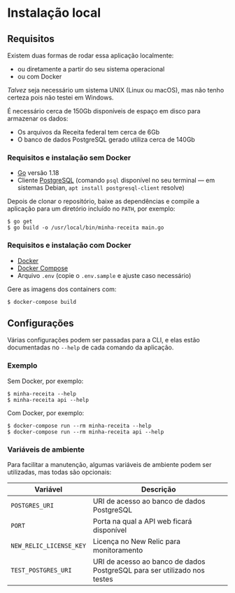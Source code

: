 # Instalação local

## Requisitos

Existem duas formas de rodar essa aplicação localmente:

* ou diretamente a partir do seu sistema operacional
* ou com Docker

_Talvez_ seja necessário um sistema UNIX (Linux ou macOS), mas não tenho certeza pois não testei em Windows.

É necessário cerca de 150Gb disponíveis de espaço em disco para armazenar os dados:

* Os arquivos da Receita federal tem cerca de 6Gb
* O banco de dados PostgreSQL gerado utiliza cerca de 140Gb

### Requisitos e instalação sem Docker

* [Go](https://golang.org/) versão 1.18
* Cliente [PostgreSQL](https://www.postgresql.org/) (comando `psql` disponível no seu terminal — em sistemas Debian, `apt install postgresql-client` resolve)

Depois de clonar o repositório, baixe as dependências e compile a aplicação para um diretório incluído no `PATH`, por exemplo:

```console
$ go get
$ go build -o /usr/local/bin/minha-receita main.go
```

### Requisitos e instalação com Docker

* [Docker](https://www.docker.com/)
* [Docker Compose](https://docs.docker.com/compose/install/)
* Arquivo `.env` (copie o `.env.sample` e ajuste caso necessário)

Gere as imagens dos containers com:

```console
$ docker-compose build
```

## Configurações

Várias configurações podem ser passadas para a CLI, e elas estão documentadas no `--help` de cada comando da aplicação.

### Exemplo

Sem Docker, por exemplo:

```console
$ minha-receita --help
$ minha-receita api --help
```

Com Docker, por exemplo:

```console
$ docker-compose run --rm minha-receita --help
$ docker-compose run --rm minha-receita api --help
```

### Variáveis de ambiente

Para facilitar a manutenção, algumas variáveis de ambiente podem ser utilizadas, mas todas são opcionais:

| Variável | Descrição |
|---|---|
| `POSTGRES_URI` | URI de acesso ao banco de dados PostgreSQL |
| `PORT` | Porta na qual a API web ficará disponível |
| `NEW_RELIC_LICENSE_KEY` | Licença no New Relic para monitoramento |
| `TEST_POSTGRES_URI` | URI de acesso ao banco de dados PostgreSQL para ser utilizado nos testes |
